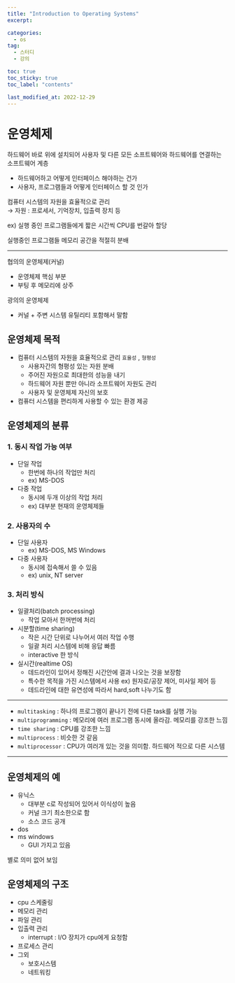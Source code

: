 ```yaml
---
title: "Introduction to Operating Systems"
excerpt:

categories:
  - os
tag:
  - 스터디
  - 강의

toc: true
toc_sticky: true
toc_label: "contents"

last_modified_at: 2022-12-29
---
```


# 운영체제

하드웨어 바로 위에 설치되어 사용자 및 다른 모든 소프트웨어와 하드웨어를 연결하는 소프트웨어 계층

- 하드웨어하고 어떻게 인터페이스 해야하는 건가
- 사용자, 프로그램들과 어떻게 인터페이스 할 것 인가

컴퓨터 시스템의 자원을 효율적으로 관리  
→ 자원 : 프로세서, 기억장치, 입출력 장치 등

ex) 실행 중인 프로그램들에게 짧은 시간씩 CPU를 번갈아 할당

실행중인 프로그램들 메모리 공간을 적절히 분배

---

협의의 운영체제(커널)

- 운영체제 핵심 부분
- 부팅 후 메모리에 상주

광의의 운영체제

- 커널 + 주변 시스템 유틸리티 포함해서 말함

## 운영체제 목적

- 컴퓨터 시스템의 자원을 효율적으로 관리 `효율성` , `형평성`
  - 사용자간의 형평성 있는 자원 분배
  - 주어진 자원으로 최대한의 성능을 내기
  - 하드웨어 자원 뿐만 아니라 소프트웨어 자원도 관리
  - 사용자 및 운영체제 자신의 보호
- 컴퓨터 시스템을 편리하게 사용할 수 있는 환경 제공

## 운영체제의 분류

### 1. 동시 작업 가능 여부

- 단일 작업
  - 한번에 하나의 작업만 처리
  - ex) MS-DOS
- 다중 작업
  - 동시에 두개 이상의 작업 처리
  - ex) 대부분 현재의 운영체제들

### 2. 사용자의 수

- 단일 사용자
  - ex) MS-DOS, MS Windows
- 다중 사용자
  - 동시에 접속해서 쓸 수 있음
  - ex) unix, NT server

### 3. 처리 방식

- 일괄처리(batch processing)
  - 작업 모아서 한꺼번에 처리
- 시분할(time sharing)
  - 작은 시간 단위로 나누어서 여러 작업 수행
  - 일괄 처리 시스템에 비해 응답 빠름
  - interactive 한 방식
- 실시간(realtime OS)
  - 데드라인이 있어서 정해진 시간안에 결과 나오는 것을 보장함
  - 특수한 목적을 가진 시스템에서 사용 ex) 원자로/공장 제어, 미사일 제어 등
  - 데드라인에 대한 유연성에 따라서 hard,soft 나누기도 함

---

- `multitasking` : 하나의 프로그램이 끝나기 전에 다른 task를 실행 가능
- `multiprogramming` : 메모리에 여러 프로그램 동시에 올라감. 메모리를 강조한 느낌
- `time sharing` : CPU를 강조한 느낌
- `multiprocess` : 비슷한 것 같음
- `multiprocessor` : CPU가 여러개 있는 것을 의미함. 하드웨어 적으로 다른 시스템

---

## 운영체제의 예

- 유닉스
  - 대부분 c로 작성되어 있어서 이식성이 높음
  - 커널 크기 최소한으로 함
  - 소스 코드 공개
- dos
- ms windows
  - GUI 가지고 있음

별로 의미 없어 보임

## 운영체제의 구조

- cpu 스케줄링
- 메모리 관리
- 파일 관리
- 입출력 관리
  - interrupt : I/O 장치가 cpu에게 요청함
- 프로세스 관리
- 그외
  - 보호시스템
  - 네트워킹
